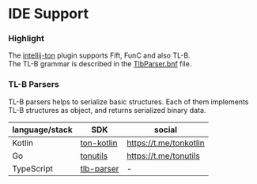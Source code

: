 # IDE Support


### Highlight
The [intellij-ton](https://github.com/andreypfau/intellij-ton) plugin supports Fift, FunC and also TL-B.  
The TL-B grammar is described in the [TlbParser.bnf](https://github.com/andreypfau/intellij-ton/blob/main/src/main/grammars/TlbParser.bnf) file.

### TL-B Parsers

TL-B parsers helps to serialize basic structures. Each of them implements TL-B structures as object, and returns serialized binary data.

| language/stack | SDK                                                                             | social                  |
|----------------|---------------------------------------------------------------------------------|-------------------------|
| Kotlin         | [ton-kotlin](https://github.com/andreypfau/ton-kotlin/tree/main/ton-kotlin-tlb) | https://t.me/tonkotlin  |
| Go             | [tonutils](https://github.com/xssnick/tonutils-go/tree/master/tlb)              | https://t.me/tonutils   |
| TypeScript     | [tlb-parser](https://github.com/ton-community/tlb-parser)                       | -|
